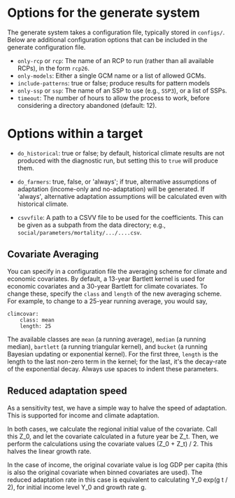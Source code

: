 # Options for the generate system

The generate system takes a configuration file, typically stored in
`configs/`.  Below are additional configuration options that can be
included in the generate configuration file.

 - `only-rcp` or `rcp`: The name of an RCP to run (rather than all available
   RCPs), in the form `rcp26`.
 - `only-models`: Either a single GCM name or a list of allowed GCMs.
 - `include-patterns`: true or false; produce results for pattern models
 - `only-ssp` or `ssp`: The name of an SSP to use (e.g., `SSP3`), or a list of SSPs.
 - `timeout`: The number of hours to allow the process to work, before
   considering a directory abandoned (default: 12).

# Options within a target

 - `do_historical`: true or false; by default, historical climate
   results are not produced with the diagnostic run, but setting this
   to `true` will produce them.

 - `do_farmers`: true, false, or 'always'; if true, alternative
   assumptions of adaptation (income-only and no-adaptation) will be
   generated.  If 'always', alternative adaptation assumptions will be
   calculated even with historical climate.

 - `csvvfile`: A path to a CSVV file to be used for the coefficients.
   This can be given as a subpath from the data directory; e.g.,
   `social/parameters/mortality/.../....csv`.
 
## Covariate Averaging

You can specify in a configuration file the averaging scheme for
climate and economic covariates.  By default, a 13-year Bartlett
kernel is used for economic covariates and a 30-year Bartlett for
climate covariates.  To change these, specify the `class` and `length`
of the new averaging scheme.  For example, to change to a 25-year
running average, you would say,
```
climcovar:
    class: mean
    length: 25
```

The available classes are `mean` (a running average), `median` (a
running median), `bartlett` (a running triangular kernel), and
`bucket` (a running Bayesian updating or exponential kernel).  For the
first three, `length` is the length to the last non-zero term in the
kernel; for the last, it's the decay-rate of the exponential decay.
Always use spaces to indent these parameters.

## Reduced adaptation speed

As a sensitivity test, we have a simple way to halve the speed of
adaptation. This is supported for income and climate adaptation.

In both cases, we calculate the regional initial value of the
covariate. Call this Z_0, and let the covariate calculated in a future
year be Z_t. Then, we perform the calculations using the covariate
values (Z_0 + Z_t) / 2. This halves the linear growth rate.

In the case of income, the original covariate value is log GDP per
capita (this is also the original covariate when binned covariates are
used). The reduced adaptation rate in this case is equivalent to
calculating Y_0 exp(g t / 2), for initial income level Y_0 and growth
rate g.

